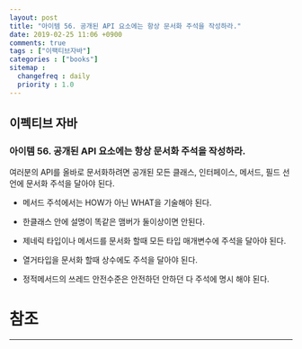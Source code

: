 ```yaml
---
layout: post
title: "아이템 56. 공개된 API 요소에는 항상 문서화 주석을 작성하라."
date: 2019-02-25 11:06 +0900
comments: true
tags : ["이팩티브자바"]
categories : ["books"]
sitemap :
  changefreq : daily
  priority : 1.0
---
```

## 이펙티브 자바

### 아이템 56. 공개된 API 요소에는 항상 문서화 주석을 작성하라.

여러분의 API를 올바로 문서화하려면 공개된 모든 클래스, 인터페이스, 메서드, 필드 선언에 문서화 주석을 달아야 된다.

* 메서드 주석에서는 HOW가 아닌 WHAT을 기술해야 된다.

* 한클래스 안에 설명이 똑같은 맴버가 둘이상이면 안된다.

* 제네릭 타입이나 메서드를 문서화 할때 모든 타입 매개변수에 주석을 달아야 된다.

* 열거타입을 문서화 할때 상수에도 주석을 달아야 된다.

* 정적메서드의 쓰레드 안전수준은 안전하던 안하던 다 주석에 명시 해야 된다.



# 참조
-----





